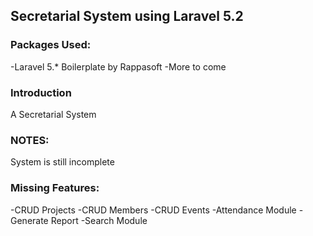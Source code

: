 ## Secretarial System using Laravel 5.2

### Packages Used:
-Laravel 5.* Boilerplate by Rappasoft
-More to come

### Introduction

A Secretarial System


### NOTES:

System is still incomplete

### Missing Features:

-CRUD Projects
-CRUD Members
-CRUD Events
-Attendance Module
-Generate Report
-Search Module
